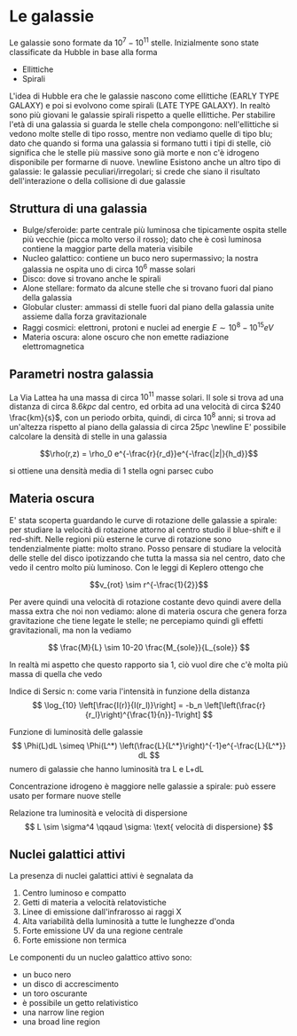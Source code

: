 # Le galassie
Le galassie sono formate da $10^7-10^{11}$ stelle. 
Inizialmente sono state classificate da Hubble in base alla forma

- Ellittiche
- Spirali

L'idea di Hubble era che le galassie nascono come ellittiche (EARLY TYPE GALAXY) e poi si evolvono come spirali (LATE TYPE GALAXY). 
In realtò sono più giovani le galassie spirali rispetto a quelle ellittiche. 
Per stabilire l'età di una galassia si guarda le stelle chela compongono: 
nell'ellittiche si vedono molte stelle di tipo rosso, mentre non vediamo quelle di tipo blu; dato che quando si forma una galassia si formano tutti i tipi di stelle, ciò significa che le stelle più massive sono già morte e non c'è idrogeno disponibile per formarne di nuove. \newline
Esistono anche  un altro tipo di galassie: le galassie peculiari/irregolari;
si crede che siano il risultato dell'interazione o della collisione di due galassie

## Struttura di una galassia

- Bulge/sferoide: parte centrale più luminosa che tipicamente ospita stelle più vecchie (picca molto verso il rosso); dato che è così luminosa contiene la maggior parte della materia visibile
- Nucleo galattico: contiene un buco nero supermassivo; la nostra galassia ne ospita uno di circa $10^6$ masse solari
- Disco: dove si trovano anche le spirali
- Alone stellare: formato da alcune stelle che si trovano fuori dal piano della galassia
- Globular cluster: ammassi di stelle fuori dal piano della galassia unite assieme dalla forza gravitazionale
- Raggi cosmici: elettroni, protoni e nuclei ad energie $E \sim 10^8-10^{15} eV$
- Materia oscura: alone oscuro che non emette radiazione elettromagnetica

## Parametri nostra galassia

La Via Lattea ha una massa di circa $10^{11}$ masse solari.
Il sole si trova ad una distanza di circa $8.6 kpc$ dal centro, ed orbita ad una velocità di circa $240 \frac{km}{s}$, con un periodo orbita, quindi, di circa $10^8$ anni; 
si trova ad un'altezza rispetto al piano della galassia di circa $25 pc$ \newline
E' possibile calcolare la densità di stelle in una galassia 

$$\rho(r,z) = \rho_0 e^{-\frac{r}{r_d}}e^{-\frac{|z|}{h_d}}$$ 

si ottiene una densità media di 1 stella ogni parsec cubo

## Materia oscura

E' stata scoperta guardando le curve di rotazione delle galassie a spirale: per studiare la velocità di rotazione attorno al centro studio il blue-shift e il red-shift.
Nelle regioni più esterne le curve di rotazione sono tendenzialmente piatte: molto strano.
Posso pensare di studiare la velocità delle stelle del disco ipotizzando che tutta la massa sia nel centro, dato che vedo il centro molto più luminoso. 
Con le leggi di Keplero ottengo che 

$$v_{rot} \sim r^{-\frac{1}{2}}$$

Per avere quindi una velocità di rotazione costante devo quindi avere della massa extra che noi non vediamo: alone di materia oscura che genera forza gravitazione che tiene legate le stelle; 
ne percepiamo quindi gli effetti gravitazionali, ma non la vediamo

$$ \frac{M}{L} \sim 10-20 \frac{M_{sole}}{L_{sole}} $$

In realtà mi aspetto che questo rapporto sia 1, ciò vuol dire che c'è molta più massa di quella che vedo

Indice di Sersic n: come varia l'intensità in funzione della distanza
$$ \log_{10} \left[\frac{I(r)}{I(r_l)}\right] = -b_n \left[\left(\frac{r}{r_l}\right)^{\frac{1}{n}}-1\right] $$

Funzione di luminosità delle galassie
$$ \Phi(L)dL \simeq \Phi(L^*) \left(\frac{L}{L^*}\right)^{-1}e^{-\frac{L}{L^*}} dL $$
numero di galassie che hanno luminosità tra L e L+dL

Concentrazione idrogeno è maggiore nelle galassie a spirale: può essere usato per formare nuove stelle 

Relazione tra luminosità e velocità di dispersione
$$ L \sim \sigma^4 \qqaud \sigma: \text{ velocità di dispersione} $$

## Nuclei galattici attivi

La presenza di nuclei galattici attivi è segnalata da

1. Centro luminoso e compatto
1. Getti di materia a velocità relatovistiche
1. Linee di emissione dall'infrarosso ai raggi X
1. Alta variabilità della luminosità a tutte le lunghezze d'onda
1. Forte emissione UV da una regione centrale
1. Forte emissione non termica

Le componenti du un nucleo galattico attivo sono:
- un buco nero
- un disco di accrescimento
- un toro oscurante
- è possibile un getto relativistico
- una narrow line region
- una broad line region